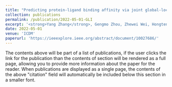 ```yaml
---
title: "Predicting protein-ligand binding affinity via joint global-local interaction modeling"
collection: publications
permalink: /publication/2022-05-01-GLI
excerpt: '<strong>Yang Zhang</strong>, Gengmo Zhou, Zhewei Wei, Hongteng Xu'
date: 2022-05-01
venue: 'ICDM'
paperurl: 'https://ieeexplore.ieee.org/abstract/document/10027686/'
---
```


The contents above will be part of a list of publications, if the user clicks the link for the publication than the contents of section will be rendered as a full page, allowing you to provide more information about the paper for the reader. When publications are displayed as a single page, the contents of the above "citation" field will automatically be included below this section in a smaller font.
